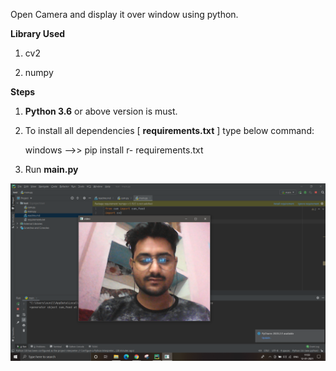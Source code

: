 Open Camera and display it over window using python.

**Library Used**
 
1. cv2

2. numpy

**Steps**
1. **Python 3.6** or above version is must. 

2. To install all dependencies [ **requirements.txt** ] type below command: 
    
    windows -->> pip install r- requirements.txt
    
3. Run **main.py** 

![SS](https://github.com/sunilvashist/CameraConnector-Python-/blob/master/demo.png?raw=true)

   

   
